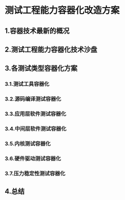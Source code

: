 # 测试工程能力容器化改造方案

## 1.容器技术最新的概况

## 2.测试工程能力容器化技术沙盘

## 3.各测试类型容器化方案

### 3.1.测试工具容器化

### 3.2.源码编译测试容器化

### 3.3.应用层软件测试容器化

### 3.4.中间层软件测试容器化

### 3.5.内核测试容器化

### 3.6.硬件驱动测试容器化

### 3.7.压力稳定性测试容器化

## 4.总结
